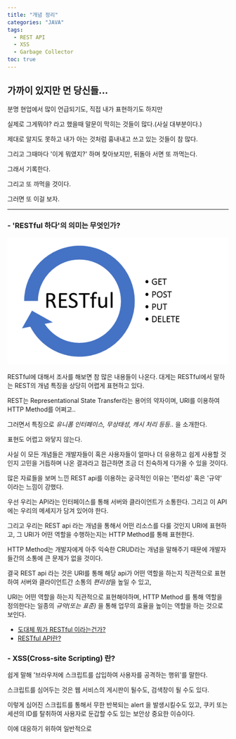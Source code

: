 ```yaml
---
title: "개념 정리"
categories: "JAVA"
tags:
  - REST API
  - XSS
  - Garbage Collector
toc: true
---
```


## 가까이 있지만 먼 당신들...

분명 현업에서 많이 언급되기도, 직접 내가 표현하기도 하지만

실제로 그게뭐야? 라고 했을때 말문이 막히는 것들이 많다.(사실 대부분이다.)

제대로 알지도 못하고 내가 아는 것처럼 흉내내고 쓰고 있는 것들이 참 많다.

그리고 그때마다 '이게 뭐였지?' 하며 찾아보지만, 뒤돌아 서면 또 까먹는다.

그래서 기록한다.

그리고 또 까먹을 것이다.

그러면 또 이걸 보자.

---

### - 'RESTful 하다'의 의미는 무엇인가?

![restful](/assets/images/study/dev/2018/8_restful.png)


RESTful에 대해서 조사를 해보면 참 많은 내용들이 나온다.
대게는 RESTful에서 말하는 REST의 개념 특징을 상당히 어렵게 표현하고 있다.

REST는 Representational State Transfer라는 용어의 약자이며, URI를 이용하여 HTTP Method를 어쩌고..

그러면서 특징으로 *유니폼 인터페이스, 무상태성, 캐시 처리 등등..* 을 소개한다.

표현도 어렵고 와닿지 않는다.

사실 이 모든 개념들은 개발자들이 혹은 사용자들이 얼마나 더 유용하고 쉽게 사용할 것인지 고민을 거듭하며 나온 결과라고 접근하면 조금 더 친숙하게 다가올 수 있을 것이다.

많은 자료들을 보며 느낀 REST api를 이용하는 궁극적인 이유는 '편리성' 혹은 '규약' 이라는 느낌이 강했다.

우선 우리는 API라는 인터페이스를 통해 서버와 클라이언트가 소통한다. 그리고 이 API에는 우리의 메세지가 담겨 있어야 한다.

그리고 우리는 REST api 라는 개념을 통해서 어떤 리소스를 다룰 것인지 URI에 표현하고, 그 URI가 어떤 역할을 수행하는지는 HTTP Method를 통해 표현한다.

HTTP Method는 개발자에게 아주 익숙한 CRUD라는 개념을 말해주기 때문에 개발자들간의 소통에 큰 문제가 없을 것이다.

결국 REST api 라는 것은 URI를 통해 해당 api가 어떤 역할을 하는지 직관적으로 표현하여 서버와 클라이언트간 소통의 *편리성*을 높일 수 있고,

URI는 어떤 역할을 하는지 직관적으로 표현해야하며, HTTP Method 를 통해 역할을 정의한다는 일종의 *규약(또는 표준)* 을 통해 업무의 효율을 높이는 역할을 하는 것으로 보인다.


- [도대체 뭐가 RESTful 이라는건가?](http://www.chidoo.me/index.php/2016/06/03/what-is-restful/)
- [RESTful API란?](https://nesoy.github.io/articles/2017-02/REST)


### - XSS(Cross-site Scripting) 란?
쉽게 말해 '브라우저에 스크립트를 삽입하여 사용자를 공격하는 행위'를 말한다.

스크립트를 심어두는 것은 웹 서비스의 게시판이 될수도, 검색창이 될 수도 있다.

이렇게 심어진 스크립트를 통해서 무한 반복되는 alert 을 발생시킬수도 있고, 쿠키 또는 세션의 ID를 탈취하여 사용자로 둔갑할 수도 있는 보안상 중요한 이슈이다.

이에 대응하기 위하여 일반적으로 <script> 태그를 이용하여 공격하는 XSS 공격을 차단하기 위해 태그 문자(<, >) 등 위험한 문자 입력 시 
문자 참조(HTML entity)로 필터링하고, 서버에서 브라우저로 전송 시 문자를 인코딩하는 방법이 강구되고 있다.

### - 자바의 GC는 어떻게 작동할까?

이를 이해하기 위해선 JVM에 대한 이해가 선행되어야 할 것 같다.

- [성능튜닝_가비지 컬렉터(GC) 이해하기](http://12bme.tistory.com/57)
- [네이버_D2_GC](https://d2.naver.com/helloworld/1329)
    

### - 1~100까지 더하는 프로그램 (feat.recursive)

```java
public class SumHundred{
    public static void main(String [] args){
        System.out.println(sumIteration(100));
        System.out.println(sumRecursive(100));
    }
    
    public static int sumIteration(int n){
        int sum=0;
        for(int i=1 ; i<=n; i++){
            sum += i;
        }
        
        return sum;
    }
    
    public static int sumRecursive(int n){
        if(n == 1){
            return n;
        }
        return n + recursive(n - 1);
    }
}

```